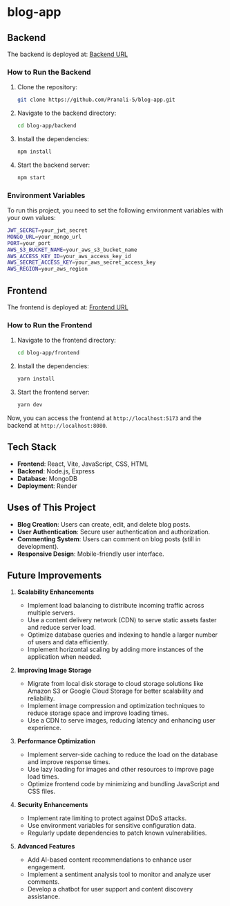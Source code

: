 # blog-app

## Backend

The backend is deployed at: [Backend URL](https://blog-app-e7nf.onrender.com/api/blogs)

### How to Run the Backend

1. Clone the repository:
    ```sh
    git clone https://github.com/Pranali-5/blog-app.git
    ```
2. Navigate to the backend directory:
    ```sh
    cd blog-app/backend
    ```
3. Install the dependencies:
    ```sh
    npm install
    ```
4. Start the backend server:
    ```sh
    npm start
    ```
### Environment Variables

To run this project, you need to set the following environment variables with your own values:
 ```sh
JWT_SECRET=your_jwt_secret
MONGO_URL=your_mongo_url
PORT=your_port
AWS_S3_BUCKET_NAME=your_aws_s3_bucket_name
AWS_ACCESS_KEY_ID=your_aws_access_key_id
AWS_SECRET_ACCESS_KEY=your_aws_secret_access_key
AWS_REGION=your_aws_region
  ```
## Frontend

The frontend is deployed at: [Frontend URL](https://blog-app-1-229p.onrender.com/)

### How to Run the Frontend

1. Navigate to the frontend directory:
    ```sh
    cd blog-app/frontend
    ```
2. Install the dependencies:
    ```sh
    yarn install
    ```
3. Start the frontend server:
    ```sh
    yarn dev
    ```

Now, you can access the frontend at `http://localhost:5173` and the backend at `http://localhost:8080`.

## Tech Stack

- **Frontend**: React, Vite, JavaScript, CSS, HTML
- **Backend**: Node.js, Express
- **Database**: MongoDB
- **Deployment**: Render

## Uses of This Project

- **Blog Creation**: Users can create, edit, and delete blog posts.
- **User Authentication**: Secure user authentication and authorization.
- **Commenting System**: Users can comment on blog posts (still in development).
- **Responsive Design**: Mobile-friendly user interface.

## Future Improvements

1. **Scalability Enhancements**
   - Implement load balancing to distribute incoming traffic across multiple servers.
   - Use a content delivery network (CDN) to serve static assets faster and reduce server load.
   - Optimize database queries and indexing to handle a larger number of users and data efficiently.
   - Implement horizontal scaling by adding more instances of the application when needed.

2. **Improving Image Storage**
   - Migrate from local disk storage to cloud storage solutions like Amazon S3 or Google Cloud Storage for better scalability and reliability.
   - Implement image compression and optimization techniques to reduce storage space and improve loading times.
   - Use a CDN to serve images, reducing latency and enhancing user experience.

3. **Performance Optimization**
   - Implement server-side caching to reduce the load on the database and improve response times.
   - Use lazy loading for images and other resources to improve page load times.
   - Optimize frontend code by minimizing and bundling JavaScript and CSS files.

4. **Security Enhancements**
   - Implement rate limiting to protect against DDoS attacks.
   - Use environment variables for sensitive configuration data.
   - Regularly update dependencies to patch known vulnerabilities.

5. **Advanced Features**
   - Add AI-based content recommendations to enhance user engagement.
   - Implement a sentiment analysis tool to monitor and analyze user comments.
   - Develop a chatbot for user support and content discovery assistance.
